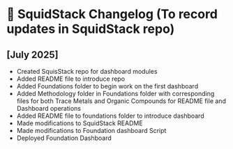 # 📅 SquidStack Changelog (To record updates in SquidStack repo)

## [July 2025]
  - Created SquisStack repo for dashboard modules
  - Added README file to introduce repo
  - Added Foundations folder to begin work on the first dashboard
  - Added Methodology folder in Foundations folder with corresponding files for both Trace Metals and Organic Compounds for README file and Dashboard operations
  - Added README file to foundations folder to introduce dashboard
  - Made modifications to SquidStack README
  - Made modifications to Foundation dashboard Script
  - Deployed Foundation Dashboard
